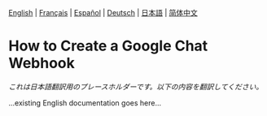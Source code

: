 [English](../en/GoogleChatWebhook.md) | [Français](../fr/GoogleChatWebhook.md) | [Español](../es/GoogleChatWebhook.md) | [Deutsch](../de/GoogleChatWebhook.md) | [日本語](../ja/GoogleChatWebhook.md) | [简体中文](../zh/GoogleChatWebhook.md)

# How to Create a Google Chat Webhook

*これは日本語翻訳用のプレースホルダーです。以下の内容を翻訳してください。*

...existing English documentation goes here...
